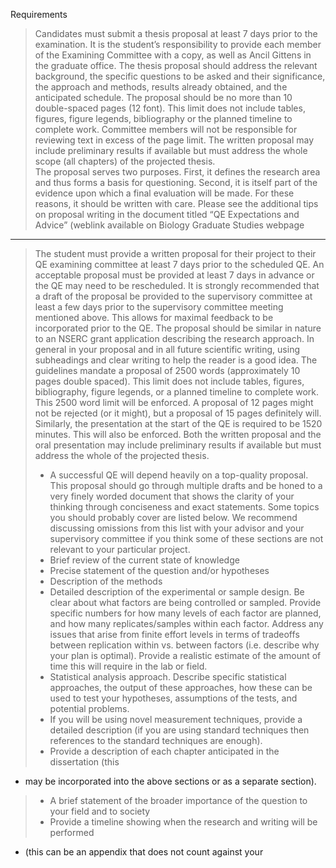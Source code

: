 Requirements


> Candidates  must  submit  a  thesis  proposal  at  least  7  days  prior  to  the  examination.  It  is  the  student’s
responsibility to provide each member of the Examining Committee with a copy, as well as Ancil Gittens
in the graduate office. The thesis proposal should address the relevant background, the specific questions
to be asked and their significance, the approach and methods, results already obtained, and the
anticipated schedule. The proposal should be no more than 10 double-spaced pages (12 font). This limit
does  not  include  tables,  figures,  figure  legends,  bibliography  or  the  planned  timeline  to  complete  work.
Committee  members  will  not  be  responsible  for  reviewing  text  in  excess  of  the  page  limit.  The  written
proposal may include  preliminary results if available but must address the whole scope (all chapters) of
the projected thesis.  
> The  proposal  serves  two  purposes.  First,  it  defines  the  research  area  and  thus  forms  a  basis  for
questioning.    Second,  it  is  itself  part  of  the  evidence  upon  which  a  final  evaluation  will  be  made.  For
these  reasons,  it  should  be  written  with  care.  Please  see  the  additional  tips  on  proposal  writing  in  the
document titled “QE Expectations and Advice” (weblink available on Biology Graduate Studies
webpage


---
> The  student  must  provide  a  written  proposal  for  their  project  to
their  QE  examining committee at least 7 days prior to the scheduled QE. An
acceptable proposal must be provided at least 7 days in advance or the QE may
need to be rescheduled. It is strongly recommended that a draft of the  proposal
be  provided  to  the  supervisory  committee  at  least  a  few  days  prior
to  the  supervisory committee  meeting  mentioned  above.  This  allows  for
maximal  feedback  to  be  incorporated  prior  to the QE. The  proposal  should
be  similar  in  nature  to  an  NSERC  grant  application  describing  the
research approach.  In  general  in  your  proposal  and  in  all  future
scientific  writing,  using  subheadings  and  clear writing to help the reader
is a good idea. The guidelines mandate a proposal of 2500 words (approximately
10  pages  double  spaced).  This  limit  does  not  include  tables,  figures,
bibliography,  figure  legends,  or  a planned timeline to complete work. This
2500 word limit will be enforced. A  proposal  of  12  pages  might not  be
rejected  (or  it  might),  but  a  proposal  of  15  pages  definitely  will.
Similarly,  the  presentation  at  the start of the QE is required to be 1520
minutes. This will also be enforced. Both the written proposal and the oral
presentation  may  include  preliminary  results  if  available  but  must
address  the  whole  of  the  projected thesis.
> - A successful QE will depend heavily on a top-quality proposal. This proposal
  should go through multiple drafts and be honed to a very finely worded
  document that shows the clarity of your thinking through conciseness and exact
  statements. Some topics you should probably cover are listed below. We
  recommend discussing omissions from this list with your advisor and your
  supervisory committee if you think some of these sections are not relevant to
  your particular project.
> - Brief review of the current state of knowledge
> - Precise statement of the question and/or hypotheses
> - Description of the methods
> - Detailed description of the experimental or sample design. Be clear about what
  factors are being controlled or sampled. Provide specific numbers for how many
  levels of each factor are planned, and how many replicates/samples within each
  factor. Address any issues that arise from finite effort levels in terms of
  tradeoffs between replication within vs. between factors (i.e. describe why
  your plan is optimal). Provide a realistic estimate of the amount of time this
  will require in the lab or field.
> - Statistical analysis approach. Describe specific statistical approaches, the
  output of these approaches, how these can be used to test your hypotheses,
  assumptions of the tests, and potential problems.
> - If you will be using novel measurement techniques, provide a detailed
  description (if you are using standard techniques then references to the
  standard techniques are enough).
> - Provide a description of each chapter anticipated in the dissertation (this
- may be incorporated into the above sections or as a separate section).
> - A brief statement of the broader importance of the question to your field and to society
> - Provide a timeline showing when the research and writing will be performed
- (this can be an appendix that does not count against your

